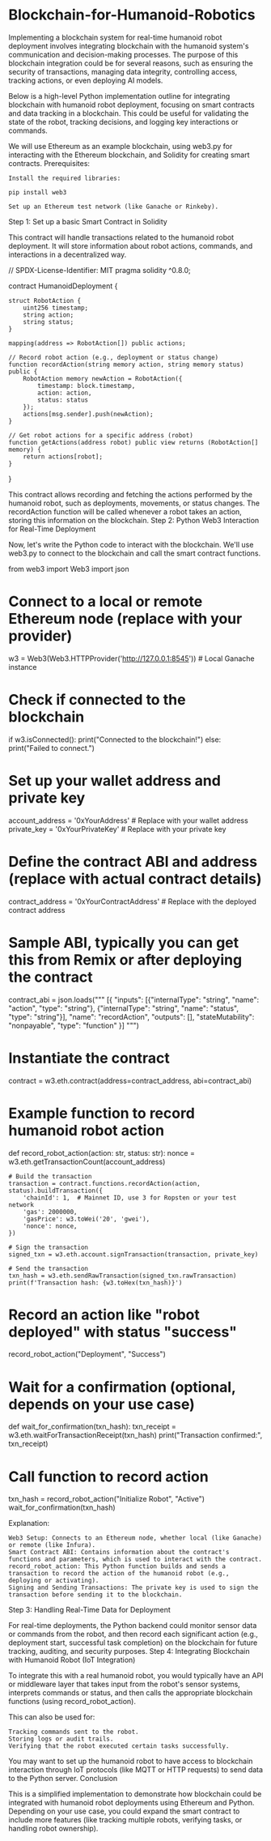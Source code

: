 # Blockchain-for-Humanoid-Robotics
Implementing a blockchain system for real-time humanoid robot deployment involves integrating blockchain with the humanoid system's communication and decision-making processes. The purpose of this blockchain integration could be for several reasons, such as ensuring the security of transactions, managing data integrity, controlling access, tracking actions, or even deploying AI models.

Below is a high-level Python implementation outline for integrating blockchain with humanoid robot deployment, focusing on smart contracts and data tracking in a blockchain. This could be useful for validating the state of the robot, tracking decisions, and logging key interactions or commands.

We will use Ethereum as an example blockchain, using web3.py for interacting with the Ethereum blockchain, and Solidity for creating smart contracts.
Prerequisites:

    Install the required libraries:

    pip install web3

    Set up an Ethereum test network (like Ganache or Rinkeby).

Step 1: Set up a basic Smart Contract in Solidity

This contract will handle transactions related to the humanoid robot deployment. It will store information about robot actions, commands, and interactions in a decentralized way.

// SPDX-License-Identifier: MIT
pragma solidity ^0.8.0;

contract HumanoidDeployment {

    struct RobotAction {
        uint256 timestamp;
        string action;
        string status;
    }

    mapping(address => RobotAction[]) public actions;
    
    // Record robot action (e.g., deployment or status change)
    function recordAction(string memory action, string memory status) public {
        RobotAction memory newAction = RobotAction({
            timestamp: block.timestamp,
            action: action,
            status: status
        });
        actions[msg.sender].push(newAction);
    }
    
    // Get robot actions for a specific address (robot)
    function getActions(address robot) public view returns (RobotAction[] memory) {
        return actions[robot];
    }
}

This contract allows recording and fetching the actions performed by the humanoid robot, such as deployments, movements, or status changes. The recordAction function will be called whenever a robot takes an action, storing this information on the blockchain.
Step 2: Python Web3 Interaction for Real-Time Deployment

Now, let's write the Python code to interact with the blockchain. We'll use web3.py to connect to the blockchain and call the smart contract functions.

from web3 import Web3
import json

# Connect to a local or remote Ethereum node (replace with your provider)
w3 = Web3(Web3.HTTPProvider('http://127.0.0.1:8545'))  # Local Ganache instance

# Check if connected to the blockchain
if w3.isConnected():
    print("Connected to the blockchain!")
else:
    print("Failed to connect.")

# Set up your wallet address and private key
account_address = '0xYourAddress'  # Replace with your wallet address
private_key = '0xYourPrivateKey'   # Replace with your private key

# Define the contract ABI and address (replace with actual contract details)
contract_address = '0xYourContractAddress'  # Replace with the deployed contract address

# Sample ABI, typically you can get this from Remix or after deploying the contract
contract_abi = json.loads("""
[{
    "inputs": [{"internalType": "string", "name": "action", "type": "string"},
               {"internalType": "string", "name": "status", "type": "string"}],
    "name": "recordAction",
    "outputs": [],
    "stateMutability": "nonpayable",
    "type": "function"
}]
""")

# Instantiate the contract
contract = w3.eth.contract(address=contract_address, abi=contract_abi)

# Example function to record humanoid robot action
def record_robot_action(action: str, status: str):
    nonce = w3.eth.getTransactionCount(account_address)
    
    # Build the transaction
    transaction = contract.functions.recordAction(action, status).buildTransaction({
        'chainId': 1,  # Mainnet ID, use 3 for Ropsten or your test network
        'gas': 2000000,
        'gasPrice': w3.toWei('20', 'gwei'),
        'nonce': nonce,
    })
    
    # Sign the transaction
    signed_txn = w3.eth.account.signTransaction(transaction, private_key)

    # Send the transaction
    txn_hash = w3.eth.sendRawTransaction(signed_txn.rawTransaction)
    print(f'Transaction hash: {w3.toHex(txn_hash)}')

# Record an action like "robot deployed" with status "success"
record_robot_action("Deployment", "Success")

# Wait for a confirmation (optional, depends on your use case)
def wait_for_confirmation(txn_hash):
    txn_receipt = w3.eth.waitForTransactionReceipt(txn_hash)
    print("Transaction confirmed:", txn_receipt)

# Call function to record action
txn_hash = record_robot_action("Initialize Robot", "Active")
wait_for_confirmation(txn_hash)

Explanation:

    Web3 Setup: Connects to an Ethereum node, whether local (like Ganache) or remote (like Infura).
    Smart Contract ABI: Contains information about the contract's functions and parameters, which is used to interact with the contract.
    record_robot_action: This Python function builds and sends a transaction to record the action of the humanoid robot (e.g., deploying or activating).
    Signing and Sending Transactions: The private key is used to sign the transaction before sending it to the blockchain.

Step 3: Handling Real-Time Data for Deployment

For real-time deployments, the Python backend could monitor sensor data or commands from the robot, and then record each significant action (e.g., deployment start, successful task completion) on the blockchain for future tracking, auditing, and security purposes.
Step 4: Integrating Blockchain with Humanoid Robot (IoT Integration)

To integrate this with a real humanoid robot, you would typically have an API or middleware layer that takes input from the robot's sensor systems, interprets commands or status, and then calls the appropriate blockchain functions (using record_robot_action).

This can also be used for:

    Tracking commands sent to the robot.
    Storing logs or audit trails.
    Verifying that the robot executed certain tasks successfully.

You may want to set up the humanoid robot to have access to blockchain interaction through IoT protocols (like MQTT or HTTP requests) to send data to the Python server.
Conclusion

This is a simplified implementation to demonstrate how blockchain could be integrated with humanoid robot deployments using Ethereum and Python. Depending on your use case, you could expand the smart contract to include more features (like tracking multiple robots, verifying tasks, or handling robot ownership).
